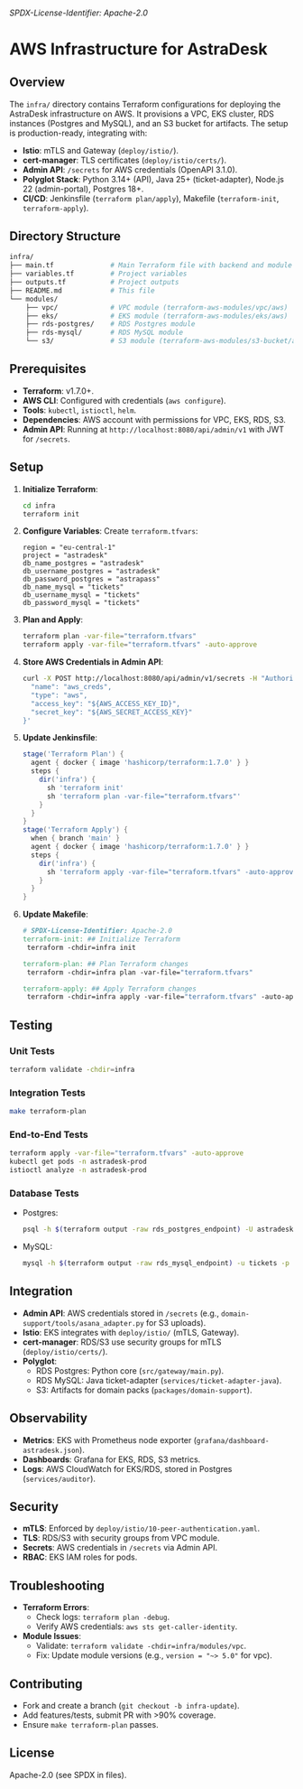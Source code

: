 ###### SPDX-License-Identifier: Apache-2.0

# AWS Infrastructure for AstraDesk

## Overview

The `infra/` directory contains Terraform configurations for deploying the AstraDesk infrastructure on AWS. It provisions a VPC, EKS cluster, RDS instances (Postgres and MySQL), and an S3 bucket for artifacts. The setup is production-ready, integrating with:
- **Istio**: mTLS and Gateway (`deploy/istio/`).
- **cert-manager**: TLS certificates (`deploy/istio/certs/`).
- **Admin API**: `/secrets` for AWS credentials (OpenAPI 3.1.0).
- **Polyglot Stack**: Python 3.14+ (API), Java 25+ (ticket-adapter), Node.js 22 (admin-portal), Postgres 18+.
- **CI/CD**: Jenkinsfile (`terraform plan/apply`), Makefile (`terraform-init`, `terraform-apply`).

## Directory Structure

```sh
infra/
├── main.tf              # Main Terraform file with backend and module calls
├── variables.tf         # Project variables
├── outputs.tf           # Project outputs
├── README.md            # This file
└── modules/
    ├── vpc/             # VPC module (terraform-aws-modules/vpc/aws)
    ├── eks/             # EKS module (terraform-aws-modules/eks/aws)
    ├── rds-postgres/    # RDS Postgres module
    ├── rds-mysql/       # RDS MySQL module
    └── s3/              # S3 module (terraform-aws-modules/s3-bucket/aws)
```

## Prerequisites

- **Terraform**: v1.7.0+.
- **AWS CLI**: Configured with credentials (`aws configure`).
- **Tools**: `kubectl`, `istioctl`, `helm`.
- **Dependencies**: AWS account with permissions for VPC, EKS, RDS, S3.
- **Admin API**: Running at `http://localhost:8080/api/admin/v1` with JWT for `/secrets`.

## Setup

1. **Initialize Terraform**:
   ```bash
   cd infra
   terraform init
   ```

2. **Configure Variables**:
   Create `terraform.tfvars`:
   ```hcl
   region = "eu-central-1"
   project = "astradesk"
   db_name_postgres = "astradesk"
   db_username_postgres = "astradesk"
   db_password_postgres = "astrapass"
   db_name_mysql = "tickets"
   db_username_mysql = "tickets"
   db_password_mysql = "tickets"
   ```

3. **Plan and Apply**:
   ```bash
   terraform plan -var-file="terraform.tfvars"
   terraform apply -var-file="terraform.tfvars" -auto-approve
   ```

4. **Store AWS Credentials in Admin API**:
   ```bash
   curl -X POST http://localhost:8080/api/admin/v1/secrets -H "Authorization: Bearer ${PACK_API_TOKEN}" -d '{
     "name": "aws_creds",
     "type": "aws",
     "access_key": "${AWS_ACCESS_KEY_ID}",
     "secret_key": "${AWS_SECRET_ACCESS_KEY}"
   }'
   ```

5. **Update Jenkinsfile**:
   ```groovy
   stage('Terraform Plan') {
     agent { docker { image 'hashicorp/terraform:1.7.0' } }
     steps {
       dir('infra') {
         sh 'terraform init'
         sh 'terraform plan -var-file="terraform.tfvars"'
       }
     }
   }
   stage('Terraform Apply') {
     when { branch 'main' }
     agent { docker { image 'hashicorp/terraform:1.7.0' } }
     steps {
       dir('infra') {
         sh 'terraform apply -var-file="terraform.tfvars" -auto-approve'
       }
     }
   }
   ```

6. **Update Makefile**:
   ```makefile
   # SPDX-License-Identifier: Apache-2.0
   terraform-init: ## Initialize Terraform
	terraform -chdir=infra init

   terraform-plan: ## Plan Terraform changes
	terraform -chdir=infra plan -var-file="terraform.tfvars"

   terraform-apply: ## Apply Terraform changes
	terraform -chdir=infra apply -var-file="terraform.tfvars" -auto-approve
   ```

## Testing

### Unit Tests
```bash
terraform validate -chdir=infra
```

### Integration Tests
```bash
make terraform-plan
```

### End-to-End Tests
```bash
terraform apply -var-file="terraform.tfvars" -auto-approve
kubectl get pods -n astradesk-prod
istioctl analyze -n astradesk-prod
```

### Database Tests
- Postgres:
  ```bash
  psql -h $(terraform output -raw rds_postgres_endpoint) -U astradesk -d astradesk
  ```
- MySQL:
  ```bash
  mysql -h $(terraform output -raw rds_mysql_endpoint) -u tickets -p tickets
  ```

## Integration

- **Admin API**: AWS credentials stored in `/secrets` (e.g., `domain-support/tools/asana_adapter.py` for S3 uploads).
- **Istio**: EKS integrates with `deploy/istio/` (mTLS, Gateway).
- **cert-manager**: RDS/S3 use security groups for mTLS (`deploy/istio/certs/`).
- **Polyglot**:
  - RDS Postgres: Python core (`src/gateway/main.py`).
  - RDS MySQL: Java ticket-adapter (`services/ticket-adapter-java`).
  - S3: Artifacts for domain packs (`packages/domain-support`).

## Observability

- **Metrics**: EKS with Prometheus node exporter (`grafana/dashboard-astradesk.json`).
- **Dashboards**: Grafana for EKS, RDS, S3 metrics.
- **Logs**: AWS CloudWatch for EKS/RDS, stored in Postgres (`services/auditor`).

## Security

- **mTLS**: Enforced by `deploy/istio/10-peer-authentication.yaml`.
- **TLS**: RDS/S3 with security groups from VPC module.
- **Secrets**: AWS credentials in `/secrets` via Admin API.
- **RBAC**: EKS IAM roles for pods.

## Troubleshooting

- **Terraform Errors**:
  - Check logs: `terraform plan -debug`.
  - Verify AWS credentials: `aws sts get-caller-identity`.
- **Module Issues**:
  - Validate: `terraform validate -chdir=infra/modules/vpc`.
  - Fix: Update module versions (e.g., `version = "~> 5.0"` for vpc).

## Contributing

- Fork and create a branch (`git checkout -b infra-update`).
- Add features/tests, submit PR with >90% coverage.
- Ensure `make terraform-plan` passes.

## License

Apache-2.0 (see SPDX in files).
